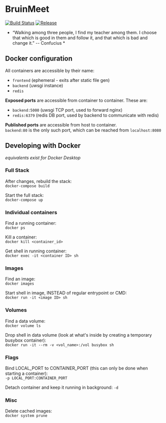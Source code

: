 # BruinMeet

[![Build Status](https://travis-ci.org/cs130-w21/bruintutor.svg?branch=master)](https://travis-ci.org/cs130-w21/bruintutor)
[![Release](https://img.shields.io/github/v/release/cs130-w21/bruintutor?label=release)](https://github.com/cs130-w21/bruintutor/releases/latest)

* “Walking among three people, I find my teacher among them. I choose that 
which is good in them and follow it, and that which is bad and change it.” 
-- Confucius *

## Docker configuration

All containers are accessible by their name:  
- `frontend` (ephemeral - exits after static file gen)
- `backend` (uwsgi instance)
- `redis`

**Exposed ports** are accessible from container to container. These are:
- `backend:5000` (uwsgi TCP port, used to forward nginx)
- `redis:6379` (redis DB port, used by backend to communicate with redis)

**Published ports** are accessible from host to container.  
`backend:80` is the only such port, which can be reached from `localhost:8080`

## Developing with Docker
*equivalents exist for Docker Desktop*

### Full Stack

After changes, rebuild the stack:  
`docker-compose build`

Start the full stack:  
`docker-compose up`

### Individual containers

Find a running container:  
`docker ps`

Kill a container:  
`docker kill <container_id>`

Get shell in running container:  
`docker exec -it <container ID> sh`

### Images

Find an image:  
`docker images`

Start shell in image, INSTEAD of regular entrypoint or CMD:  
`docker run -it <image ID> sh`

### Volumes

Find a data volume:  
`docker volume ls`

Drop shell in data volume (look at what's inside by creating a temporary busybox
container):  
`docker run -it --rm -v <vol_name>:/vol busybox sh`

### Flags

Bind LOCAL_PORT to CONTAINER_PORT (this can only be done when starting a
container):  
`-p LOCAL_PORT:CONTAINER_PORT`

Detach container and keep it running in background: `-d`

### Misc

Delete cached images:  
`docker system prune`
